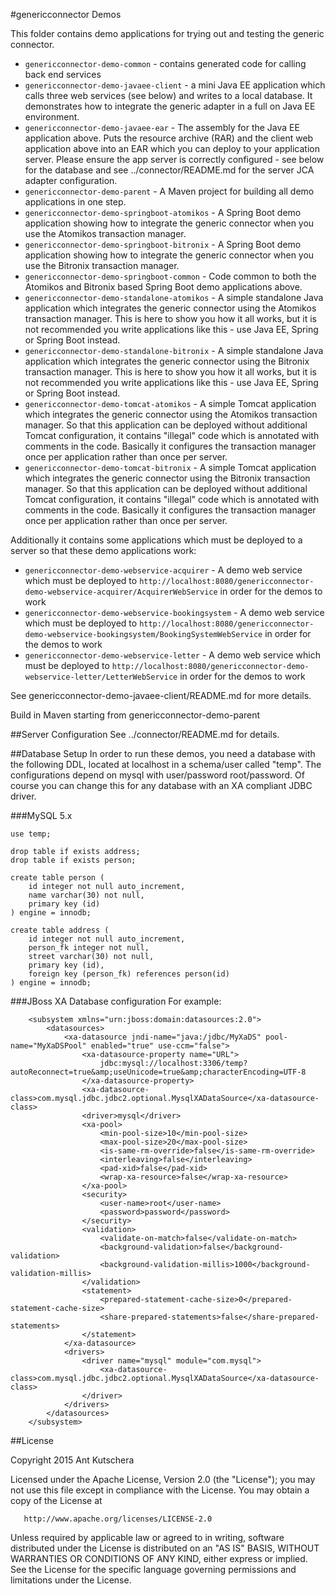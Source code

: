 #genericconnector Demos

This folder contains demo applications for trying out and testing the generic connector.  

- `genericconnector-demo-common` - contains generated code for calling back end services
- `genericconnector-demo-javaee-client` - a mini Java EE application which calls three web services (see below) and writes to a local database. It demonstrates how to integrate the generic adapter in a full on Java EE environment.
- `genericconnector-demo-javaee-ear` - The assembly for the Java EE application above. Puts the resource archive (RAR) and the client web application above into an EAR which you can deploy to your application server. Please ensure the app server is correctly configured - see below for the database and see ../connector/README.md for the server JCA adapter configuration.
- `genericconnector-demo-parent` - A Maven project for building all demo applications in one step.
- `genericconnector-demo-springboot-atomikos` - A Spring Boot demo application showing how to integrate the generic connector when you use the Atomikos transaction manager.
- `genericconnector-demo-springboot-bitronix` - A Spring Boot demo application showing how to integrate the generic connector when you use the Bitronix transaction manager. 
- `genericconnector-demo-springboot-common` -  Code common to both the Atomikos and Bitronix based Spring Boot demo applications above.
- `genericconnector-demo-standalone-atomikos` - A simple standalone Java application which integrates the generic connector using the Atomikos transaction manager. This is here to show you how it all works, but it is not recommended you write applications like this - use Java EE, Spring or Spring Boot instead.
- `genericconnector-demo-standalone-bitronix` - A simple standalone Java application which integrates the generic connector using the Bitronix transaction manager. This is here to show you how it all works, but it is not recommended you write applications like this - use Java EE, Spring or Spring Boot instead.
- `genericconnector-demo-tomcat-atomikos` - A simple Tomcat application which integrates the generic connector using the Atomikos transaction manager. So that this application can be deployed without additional Tomcat configuration, it contains "illegal" code which is annotated with comments in the code. Basically it configures the transaction manager once per application rather than once per server.
- `genericconnector-demo-tomcat-bitronix` - A simple Tomcat application which integrates the generic connector using the Bitronix transaction manager. So that this application can be deployed without additional Tomcat configuration, it contains "illegal" code which is annotated with comments in the code. Basically it configures the transaction manager once per application rather than once per server.

Additionally it contains some applications which must be deployed to a server so that these demo applications work:

- `genericconnector-demo-webservice-acquirer` - A demo web service which must be deployed to `http://localhost:8080/genericconnector-demo-webservice-acquirer/AcquirerWebService` in order for the demos to work
- `genericconnector-demo-webservice-bookingsystem` - A demo web service which must be deployed to `http://localhost:8080/genericconnector-demo-webservice-bookingsystem/BookingSystemWebService` in order for the demos to work
- `genericconnector-demo-webservice-letter` - A demo web service which must be deployed to `http://localhost:8080/genericconnector-demo-webservice-letter/LetterWebService` in order for the demos to work

See genericconnector-demo-javaee-client/README.md for more details.

Build in Maven starting from genericconnector-demo-parent

##Server Configuration
See ../connector/README.md for details.

##Database Setup
In order to run these demos, you need a database with the following DDL, located at localhost in a schema/user called "temp". The configurations depend on mysql with user/password root/password. Of course you can change this for any database with an XA compliant JDBC driver.

###MySQL 5.x

    use temp;
    
    drop table if exists address;
    drop table if exists person;
    
    create table person (
    	id integer not null auto_increment,
        name varchar(30) not null,
        primary key (id)
    ) engine = innodb;
    
    create table address (
    	id integer not null auto_increment,
    	person_fk integer not null,
        street varchar(30) not null,
        primary key (id),
        foreign key (person_fk) references person(id)
    ) engine = innodb;
    
###JBoss XA Database configuration
For example:

        <subsystem xmlns="urn:jboss:domain:datasources:2.0">
            <datasources>
                <xa-datasource jndi-name="java:/jdbc/MyXaDS" pool-name="MyXaDSPool" enabled="true" use-ccm="false">
                    <xa-datasource-property name="URL">
                        jdbc:mysql://localhost:3306/temp?autoReconnect=true&amp;useUnicode=true&amp;characterEncoding=UTF-8
                    </xa-datasource-property>
                    <xa-datasource-class>com.mysql.jdbc.jdbc2.optional.MysqlXADataSource</xa-datasource-class>
                    <driver>mysql</driver>
                    <xa-pool>
                        <min-pool-size>10</min-pool-size>
                        <max-pool-size>20</max-pool-size>
                        <is-same-rm-override>false</is-same-rm-override>
                        <interleaving>false</interleaving>
                        <pad-xid>false</pad-xid>
                        <wrap-xa-resource>false</wrap-xa-resource>
                    </xa-pool>
                    <security>
                        <user-name>root</user-name>
                        <password>password</password>
                    </security>
                    <validation>
                        <validate-on-match>false</validate-on-match>
                        <background-validation>false</background-validation>
                        <background-validation-millis>1000</background-validation-millis>
                    </validation>
                    <statement>
                        <prepared-statement-cache-size>0</prepared-statement-cache-size>
                        <share-prepared-statements>false</share-prepared-statements>
                    </statement>
                </xa-datasource>
                <drivers>
                    <driver name="mysql" module="com.mysql">
                        <xa-datasource-class>com.mysql.jdbc.jdbc2.optional.MysqlXADataSource</xa-datasource-class>
                    </driver>
                </drivers>
            </datasources>
        </subsystem>

##License

 Copyright 2015 Ant Kutschera

   Licensed under the Apache License, Version 2.0 (the "License");
   you may not use this file except in compliance with the License.
   You may obtain a copy of the License at

       http://www.apache.org/licenses/LICENSE-2.0

   Unless required by applicable law or agreed to in writing, software
   distributed under the License is distributed on an "AS IS" BASIS,
   WITHOUT WARRANTIES OR CONDITIONS OF ANY KIND, either express or implied.
   See the License for the specific language governing permissions and
   limitations under the License.

